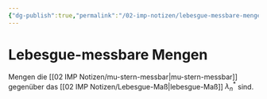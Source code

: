 ```yaml
---
{"dg-publish":true,"permalink":"/02-imp-notizen/lebesgue-messbare-mengen/"}
---
```


# Lebesgue-messbare Mengen
Mengen die [[02 IMP Notizen/mu-stern-messbar\|mu-stern-messbar]] gegenüber das [[02 IMP Notizen/Lebesgue-Maß\|lebesgue-Maß]] $\lambda_n^*$ sind. 